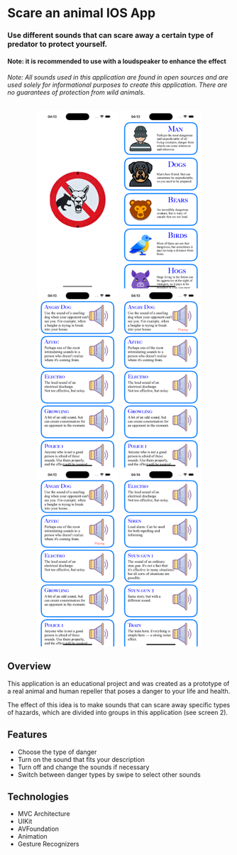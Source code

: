 # Scare an animal IOS App

### Use different sounds that can scare away a certain type of predator to protect yourself.

#### Note: it is recommended to use with a loudspeaker to enhance the effect

###### Note: All sounds used in this application are found in open sources and are used solely for informational purposes to create this application. There are no guarantees of protection from wild animals.

<div align="center">
  <img src="./Examples/1.png" height="400">
  <img src="./Examples/2.png" height="400">
  <br>
  <img src="./Examples/3.png" height="400">
  <img src="./Examples/4.png" height="400">
  <br>
  <img src="./Examples/5.png" height="400">
  <img src="./Examples/6.png" height="400">
</div>

## Overview
This application is an educational project and was created as a prototype of a real animal and human repeller that poses a danger to your life and health.

The effect of this idea is to make sounds that can scare away specific types of hazards, which are divided into groups in this application (see screen 2).


## Features
 * Choose the type of danger
 * Turn on the sound that fits your description
 * Turn off and change the sounds if necessary
 * Switch between danger types by swipe to select other sounds

## Technologies
 * MVC Architecture
 * UIKit
 * AVFoundation
 * Animation
 * Gesture Recognizers
